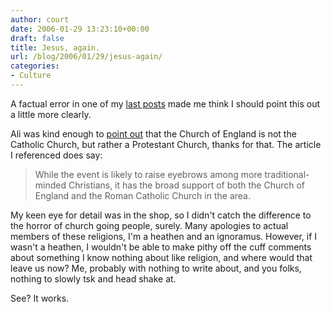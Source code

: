 ```yaml
---
author: court
date: 2006-01-29 13:23:10+00:00
draft: false
title: Jesus, again.
url: /blog/2006/01/29/jesus-again/
categories:
- Culture
---
```


A factual error in one of my [last posts](http://www.vallentyne.com/blog/archives/2006/01/jesus.html) made me think I should point this out a little more clearly.

Ali was kind enough to [point out](http://www.vallentyne.com/blog/archives/2006/01/jesus.html#comment-42) that the Church of England is not the Catholic Church, but rather a Protestant Church,  thanks for that.  The article I referenced does say:



<blockquote>While the event is likely to raise eyebrows among more traditional-minded Christians, it has the broad support of both the Church of England and the Roman Catholic Church in the area.</blockquote>



My keen eye for detail was in the shop, so I didn't catch the difference to the horror of church going people, surely.  Many apologies to actual members of these religions, I'm a heathen and an ignoramus.  However, if I wasn't a heathen, I wouldn't be able to make pithy off the cuff comments about something I know nothing about like religion, and where would that leave us now?  Me, probably with nothing to write about, and you folks, nothing to slowly tsk and head shake at.

See?  It works.
